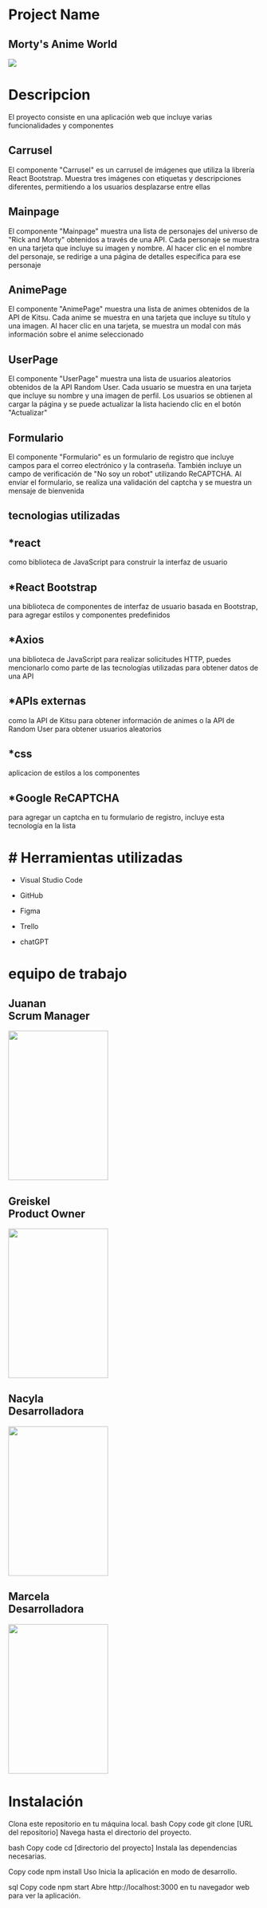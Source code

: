 <h1>Project Name</h1>
<h2>Morty's Anime World</h2>

![](/img/logo%20rick-and-morty.jpg)
 <h1>Descripcion</h1>
<p>El proyecto consiste en una aplicación web que incluye varias funcionalidades y componentes</p>
<h2>Carrusel</h2>
<p>El componente "Carrusel" es un carrusel de imágenes que utiliza la librería React Bootstrap. Muestra tres imágenes con etiquetas y descripciones diferentes, permitiendo a los usuarios desplazarse entre ellas</p>
<h2>Mainpage</h2>
<p>El componente "Mainpage" muestra una lista de personajes del universo de "Rick and Morty" obtenidos a través de una API. Cada personaje se muestra en una tarjeta que incluye su imagen y nombre. Al hacer clic en el nombre del personaje, se redirige a una página de detalles específica para ese personaje</p>
<h2>AnimePage</h2>
<p>El componente "AnimePage" muestra una lista de animes obtenidos de la API de Kitsu. Cada anime se muestra en una tarjeta que incluye su título y una imagen. Al hacer clic en una tarjeta, se muestra un modal con más información sobre el anime seleccionado</p>
<h2>UserPage</h2>
<p>El componente "UserPage" muestra una lista de usuarios aleatorios obtenidos de la API Random User. Cada usuario se muestra en una tarjeta que incluye su nombre y una imagen de perfil. Los usuarios se obtienen al cargar la página y se puede actualizar la lista haciendo clic en el botón "Actualizar"</p>
<h2>Formulario</h2>
<p>El componente "Formulario" es un formulario de registro que incluye campos para el correo electrónico y la contraseña. También incluye un campo de verificación de "No soy un robot" utilizando ReCAPTCHA. Al enviar el formulario, se realiza una validación del captcha y se muestra un mensaje de bienvenida</p>
<h2>tecnologias utilizadas</h2>
<h2>*react</h2>
<p>como biblioteca de JavaScript para construir la interfaz de usuario</p>
<h2>*React Bootstrap</h2>
<p> una biblioteca de componentes de interfaz de usuario basada en Bootstrap, para agregar estilos y componentes predefinidos</p>
<h2>*Axios</h2> 
<p>una biblioteca de JavaScript para realizar solicitudes HTTP, puedes mencionarlo como parte de las tecnologías utilizadas para obtener datos de una API</p>
<h2>*APIs externas</h2>
<p>como la API de Kitsu para obtener información de animes o la API de Random User para obtener usuarios aleatorios </P>
<h2>*css</h2>
<p>aplicacion de estilos a los componentes</p>
<h2>*Google ReCAPTCHA</h2>
<p>para agregar un captcha en tu formulario de registro, incluye esta tecnología en la lista</p>
<h1># Herramientas utilizadas</h1>

- Visual Studio Code 
- GitHub

- Figma

- Trello
- chatGPT

<h1>equipo de trabajo</h1>
<h2>Juanan <br> Scrum Manager</h2>

 <img src="https://cdn.discordapp.com/attachments/1105055789921615873/1110902887598534656/20230524_140907.jpg" width="200px" height="300px">
<h2>Greiskel <br> Product Owner</h2>
 <img src="https://media.discordapp.net/attachments/1105098333518843964/1110949997731643542/IMG_20230524_171317.jpg?width=328&height=468" width="200px" height="300px">
 
<h2>Nacyla <br> Desarrolladora</h2>

 <img src="https://media.discordapp.net/attachments/1110946566199586966/1110946763944230942/9264a40c-fe69-4781-a871-7094a87d4b03.png" width="200px" height="300px">
<h2>Marcela <br> Desarrolladora</h2>

 <img src="./img/marcela.jpg" width="200px" height="300px">



<h1>Instalación</h1>
Clona este repositorio en tu máquina local.
bash
Copy code
git clone [URL del repositorio]
Navega hasta el directorio del proyecto.

bash
Copy code
cd [directorio del proyecto]
Instala las dependencias necesarias.

Copy code
npm install
Uso
Inicia la aplicación en modo de desarrollo.

sql
Copy code
npm start
Abre http://localhost:3000 en tu navegador web para ver la aplicación.













